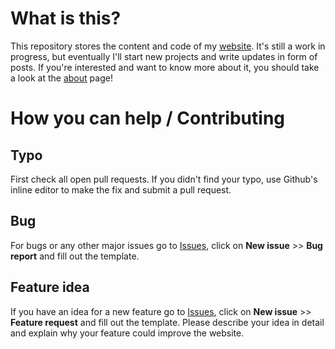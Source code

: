 # What is this?
This repository stores the content and code of my [website](https://ramrath.me). It's still a work in progress, but eventually I'll start new projects and write updates in form of posts. If you're interested and want to know more about it, you should take a look at the [about](https://ramrath.me/about) page!



# How you can help / Contributing

## Typo
First check all open pull requests. If you didn't find your typo, use Github's inline editor to make the fix and submit a pull request.

## Bug
For bugs or any other major issues go to [Issues](https://github.com/jramrath/ramrath.me/issues), click on **New issue** >> **Bug report** and fill out the template.


## Feature idea
If you have an idea for a new feature go to [Issues](https://github.com/jramrath/ramrath.me/issues), click on **New issue** >> **Feature request** and fill out the template. Please describe your idea in detail and explain why your feature could improve the website.